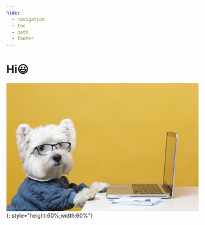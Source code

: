 ```yaml
---
hide:
  - navigation
  - toc
  - path
  - footer
---
```

# Hi😃
![dog-foot](assets/images/cute-little-dog-impersonating-business-person.jpg){: style="height:60%;width:60%"}  
